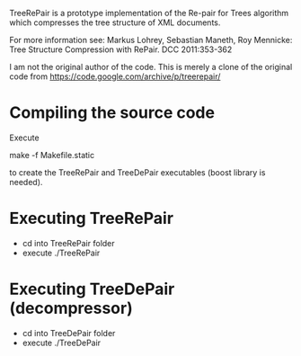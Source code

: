 TreeRePair is a prototype implementation of the Re-pair for Trees algorithm which compresses the tree structure of XML documents. 

For more information see:
Markus Lohrey, Sebastian Maneth, Roy Mennicke: Tree Structure Compression with RePair. DCC 2011:353-362

I am not the original author of the code. This is merely a clone of the original code from <https://code.google.com/archive/p/treerepair/>

Compiling the source code
=========================

Execute

make -f Makefile.static 

to create the TreeRePair and TreeDePair executables (boost library is needed).


Executing TreeRePair
====================

- cd into TreeRePair folder
- execute ./TreeRePair


Executing TreeDePair (decompressor)
===================================

- cd into TreeDePair folder
- execute ./TreeDePair
